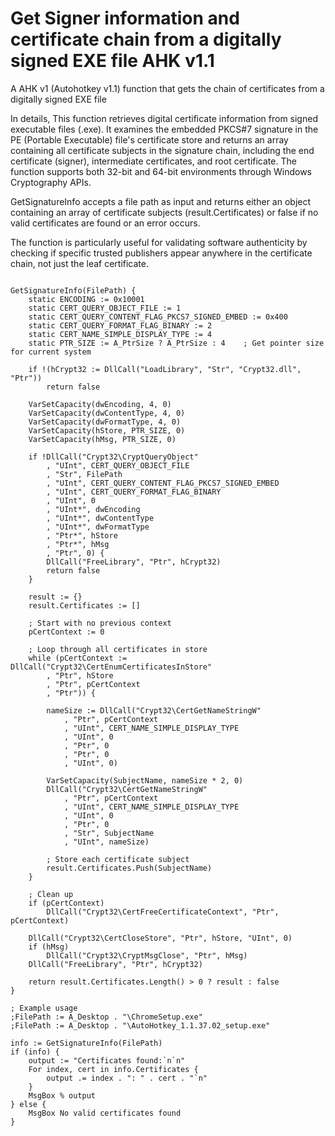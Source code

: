 # Get Signer information and certificate chain from a digitally signed EXE file AHK v1.1

A AHK v1 (Autohotkey v1.1) function that gets the chain of certificates from a digitally signed EXE file 

In details, This function retrieves digital certificate information from signed executable files (.exe). It examines the embedded PKCS#7 signature in the PE (Portable Executable) file's certificate store and returns an array containing all certificate subjects in the signature chain, including the end certificate (signer), intermediate certificates, and root certificate. The function supports both 32-bit and 64-bit environments through Windows Cryptography APIs.

GetSignatureInfo accepts a file path as input and returns either an object containing an array of certificate subjects (result.Certificates) or false if no valid certificates are found or an error occurs. 

The function is particularly useful for validating software authenticity by checking if specific trusted publishers appear anywhere in the certificate chain, not just the leaf certificate. 

```ahk

GetSignatureInfo(FilePath) {
    static ENCODING := 0x10001
    static CERT_QUERY_OBJECT_FILE := 1
    static CERT_QUERY_CONTENT_FLAG_PKCS7_SIGNED_EMBED := 0x400
    static CERT_QUERY_FORMAT_FLAG_BINARY := 2
    static CERT_NAME_SIMPLE_DISPLAY_TYPE := 4
    static PTR_SIZE := A_PtrSize ? A_PtrSize : 4    ; Get pointer size for current system
    
    if !(hCrypt32 := DllCall("LoadLibrary", "Str", "Crypt32.dll", "Ptr"))
        return false

    VarSetCapacity(dwEncoding, 4, 0)
    VarSetCapacity(dwContentType, 4, 0)
    VarSetCapacity(dwFormatType, 4, 0)
    VarSetCapacity(hStore, PTR_SIZE, 0)  
    VarSetCapacity(hMsg, PTR_SIZE, 0)  
    
    if !DllCall("Crypt32\CryptQueryObject"
        , "UInt", CERT_QUERY_OBJECT_FILE
        , "Str", FilePath
        , "UInt", CERT_QUERY_CONTENT_FLAG_PKCS7_SIGNED_EMBED
        , "UInt", CERT_QUERY_FORMAT_FLAG_BINARY
        , "UInt", 0
        , "UInt*", dwEncoding
        , "UInt*", dwContentType
        , "UInt*", dwFormatType
        , "Ptr*", hStore
        , "Ptr*", hMsg
        , "Ptr", 0) {
        DllCall("FreeLibrary", "Ptr", hCrypt32)
        return false
    }

    result := {}
    result.Certificates := []
    
    ; Start with no previous context
    pCertContext := 0
    
    ; Loop through all certificates in store
    while (pCertContext := DllCall("Crypt32\CertEnumCertificatesInStore"
        , "Ptr", hStore
        , "Ptr", pCertContext
        , "Ptr")) {
        
        nameSize := DllCall("Crypt32\CertGetNameStringW"
            , "Ptr", pCertContext
            , "UInt", CERT_NAME_SIMPLE_DISPLAY_TYPE
            , "UInt", 0
            , "Ptr", 0
            , "Ptr", 0
            , "UInt", 0)

        VarSetCapacity(SubjectName, nameSize * 2, 0)
        DllCall("Crypt32\CertGetNameStringW"
            , "Ptr", pCertContext
            , "UInt", CERT_NAME_SIMPLE_DISPLAY_TYPE
            , "UInt", 0
            , "Ptr", 0
            , "Str", SubjectName
            , "UInt", nameSize)
        
        ; Store each certificate subject
        result.Certificates.Push(SubjectName)
    }

    ; Clean up
    if (pCertContext)
        DllCall("Crypt32\CertFreeCertificateContext", "Ptr", pCertContext)
    
    DllCall("Crypt32\CertCloseStore", "Ptr", hStore, "UInt", 0)
    if (hMsg)
        DllCall("Crypt32\CryptMsgClose", "Ptr", hMsg)
    DllCall("FreeLibrary", "Ptr", hCrypt32)
    
    return result.Certificates.Length() > 0 ? result : false
}

; Example usage
;FilePath := A_Desktop . "\ChromeSetup.exe"
;FilePath := A_Desktop . "\AutoHotkey_1.1.37.02_setup.exe" 

info := GetSignatureInfo(FilePath)
if (info) {
    output := "Certificates found:`n`n"
    For index, cert in info.Certificates {
        output .= index . ": " . cert . "`n"
    }
    MsgBox % output
} else {
    MsgBox No valid certificates found
}
```

